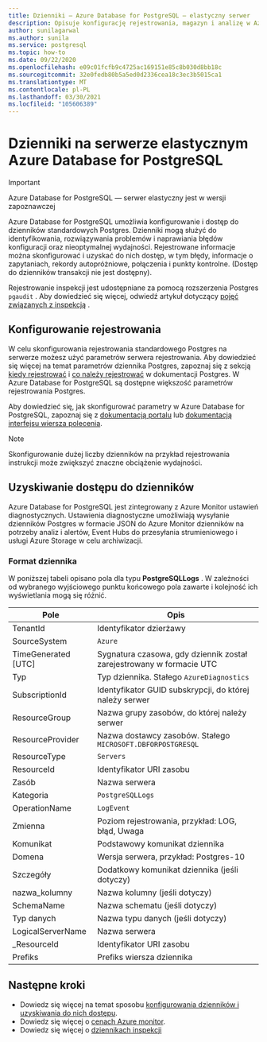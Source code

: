 ```yaml
---
title: Dzienniki — Azure Database for PostgreSQL — elastyczny serwer
description: Opisuje konfigurację rejestrowania, magazyn i analizę w Azure Database for PostgreSQL-elastycznym serwerze
author: sunilagarwal
ms.author: sunila
ms.service: postgresql
ms.topic: how-to
ms.date: 09/22/2020
ms.openlocfilehash: e09c01fcfb9c4725ac169151e85c8b030d8bb18c
ms.sourcegitcommit: 32e0fedb80b5a5ed0d2336cea18c3ec3b5015ca1
ms.translationtype: MT
ms.contentlocale: pl-PL
ms.lasthandoff: 03/30/2021
ms.locfileid: "105606389"
---
```

# <a name="logs-in-azure-database-for-postgresql---flexible-server"></a>Dzienniki na serwerze elastycznym Azure Database for PostgreSQL

> [!IMPORTANT]
> Azure Database for PostgreSQL — serwer elastyczny jest w wersji zapoznawczej

Azure Database for PostgreSQL umożliwia konfigurowanie i dostęp do dzienników standardowych Postgres. Dzienniki mogą służyć do identyfikowania, rozwiązywania problemów i naprawiania błędów konfiguracji oraz nieoptymalnej wydajności. Rejestrowane informacje można skonfigurować i uzyskać do nich dostęp, w tym błędy, informacje o zapytaniach, rekordy autopróżniowe, połączenia i punkty kontrolne. (Dostęp do dzienników transakcji nie jest dostępny).

Rejestrowanie inspekcji jest udostępniane za pomocą rozszerzenia Postgres `pgaudit` . Aby dowiedzieć się więcej, odwiedź artykuł dotyczący [pojęć związanych z inspekcją](concepts-audit.md) .

## <a name="configure-logging"></a>Konfigurowanie rejestrowania

W celu skonfigurowania rejestrowania standardowego Postgres na serwerze możesz użyć parametrów serwera rejestrowania. Aby dowiedzieć się więcej na temat parametrów dziennika Postgres, zapoznaj się z sekcją [kiedy rejestrować](https://www.postgresql.org/docs/current/runtime-config-logging.html#RUNTIME-CONFIG-LOGGING-WHEN) i [co należy rejestrować](https://www.postgresql.org/docs/current/runtime-config-logging.html#RUNTIME-CONFIG-LOGGING-WHAT) w dokumentacji Postgres. W Azure Database for PostgreSQL są dostępne większość parametrów rejestrowania Postgres.

Aby dowiedzieć się, jak skonfigurować parametry w Azure Database for PostgreSQL, zapoznaj się z [dokumentacją portalu](howto-configure-server-parameters-using-portal.md) lub [dokumentacją interfejsu wiersza polecenia](howto-configure-server-parameters-using-cli.md).

> [!NOTE]
> Skonfigurowanie dużej liczby dzienników na przykład rejestrowania instrukcji może zwiększyć znaczne obciążenie wydajności. 

## <a name="accessing-logs"></a>Uzyskiwanie dostępu do dzienników

Azure Database for PostgreSQL jest zintegrowany z Azure Monitor ustawień diagnostycznych. Ustawienia diagnostyczne umożliwiają wysyłanie dzienników Postgres w formacie JSON do Azure Monitor dzienników na potrzeby analiz i alertów, Event Hubs do przesyłania strumieniowego i usługi Azure Storage w celu archiwizacji. 

### <a name="log-format"></a>Format dziennika

W poniższej tabeli opisano pola dla typu **PostgreSQLLogs** . W zależności od wybranego wyjściowego punktu końcowego pola zawarte i kolejność ich wyświetlania mogą się różnić. 

|**Pole** | **Opis** |
|---|---|
| TenantId | Identyfikator dzierżawy |
| SourceSystem | `Azure` |
| TimeGenerated [UTC] | Sygnatura czasowa, gdy dziennik został zarejestrowany w formacie UTC |
| Typ | Typ dziennika. Stałego `AzureDiagnostics` |
| SubscriptionId | Identyfikator GUID subskrypcji, do której należy serwer |
| ResourceGroup | Nazwa grupy zasobów, do której należy serwer |
| ResourceProvider | Nazwa dostawcy zasobów. Stałego `MICROSOFT.DBFORPOSTGRESQL` |
| ResourceType | `Servers` |
| ResourceId | Identyfikator URI zasobu |
| Zasób | Nazwa serwera |
| Kategoria | `PostgreSQLLogs` |
| OperationName | `LogEvent` |
| Zmienna | Poziom rejestrowania, przykład: LOG, błąd, Uwaga |
| Komunikat | Podstawowy komunikat dziennika | 
| Domena | Wersja serwera, przykład: Postgres-10 |
| Szczegóły | Dodatkowy komunikat dziennika (jeśli dotyczy) |
| nazwa_kolumny | Nazwa kolumny (jeśli dotyczy) |
| SchemaName | Nazwa schematu (jeśli dotyczy) |
| Typ danych | Nazwa typu danych (jeśli dotyczy) |
| LogicalServerName | Nazwa serwera | 
| _ResourceId | Identyfikator URI zasobu |
| Prefiks | Prefiks wiersza dziennika |


## <a name="next-steps"></a>Następne kroki

- Dowiedz się więcej na temat sposobu [konfigurowania dzienników i uzyskiwania do nich dostępu](howto-configure-and-access-logs.md).
- Dowiedz się więcej o [cenach Azure monitor](https://azure.microsoft.com/pricing/details/monitor/).
- Dowiedz się więcej o [dziennikach inspekcji](concepts-audit.md)
